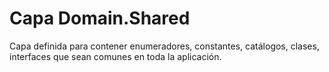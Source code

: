 # Capa Domain.Shared
Capa definida para contener enumeradores, constantes, catálogos, clases, interfaces que sean comunes en toda la aplicación.